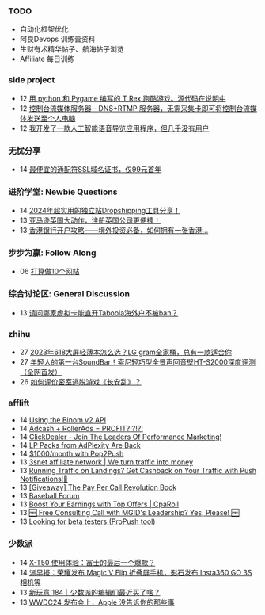 ### TODO
-  自动化框架优化
-  阿良Devops 训练营资料
-  生财有术精华帖子、航海帖子浏览
-  Affiliate 每日训练

### side project
<!-- sideproject:START -->
-  12 [用 python 和 Pygame 编写的 T Rex 跑酷游戏。源代码在说明中](https://www.youtube.com/watch?v=pZySIXSelCA)
-  12 [控制台流媒体服务器 - DNS+RTMP 服务器，无需采集卡即可将控制台流媒体发送至个人电脑](https://github.com/Aioros/console-streaming-server)
-  12 [我开发了一款人工智能语音导览应用程序，但几乎没有用户](https://www.reddit.com/r/SideProject/comments/18gpp0e/ive_built_an_ai_audio_tour_app_but_have_almost_no/)<!-- sideproject:END -->


### 无忧分享
<!-- ruyo:START -->
-  14 [最便宜的通配符SSL域名证书，仅99元首年](https://51.ruyo.net/18686.html)<!-- ruyo:END -->

### 进阶学堂: Newbie Questions
<!-- advertcn1:START -->
-  14 [2024年超实用的独立站Dropshipping工具分享！](https://www.advertcn.com/thread-115357-1-1.html)
-  13 [亚马逊英国大动作，注册英国公司更便捷！](https://www.advertcn.com/thread-115345-1-1.html)
-  13 [香港银行开户攻略——境外投资必备，如何拥有一张香港...](https://www.advertcn.com/thread-115344-1-1.html)<!-- advertcn1:END -->

### 步步为赢: Follow Along
<!-- advertcn2:START -->
-  06 [打算做10个网站](https://www.advertcn.com/thread-115247-1-1.html)<!-- advertcn2:END -->

### 综合讨论区: General Discussion
<!-- advertcn3:START -->
-  13 [请问哪家虚拟卡能直开Taboola海外户不被ban？](https://www.advertcn.com/thread-115353-1-1.html)<!-- advertcn3:END -->


### zhihu
<!-- zhihu:START -->
-  27 [2023年618大屏轻薄本怎么选？LG gram全家桶，总有一款适合你](http://zhuanlan.zhihu.com/p/632641888?utm_campaign=rss&utm_medium=rss&utm_source=rss&utm_content=title)
-  27 [年轻人的第一台SoundBar！索尼轻巧型全景声回音壁HT-S2000深度评测（全网首发）](http://zhuanlan.zhihu.com/p/630990296?utm_campaign=rss&utm_medium=rss&utm_source=rss&utm_content=title)
-  26 [如何评价密室逃脱游戏《长安乱》？](http://www.zhihu.com/question/563950552/answer/3045961312?utm_campaign=rss&utm_medium=rss&utm_source=rss&utm_content=title)<!-- zhihu:END -->

### afflift
<!-- afflift:START -->
-  14 [Using the Binom v2 API](https://afflift.com/f/threads/using-the-binom-v2-api.13066/)
-  14 [Adcash + RollerAds = PROFIT?!?!?!](https://afflift.com/f/threads/adcash-rollerads-profit.13107/)
-  14 [ClickDealer - Join The Leaders Of Performance Marketing!](https://afflift.com/f/threads/clickdealer-join-the-leaders-of-performance-marketing.2440/)
-  14 [LP Packs from AdPlexity Are Back](https://afflift.com/f/threads/lp-packs-from-adplexity-are-back.13284/)
-  14 [$1000/month with Pop2Push](https://afflift.com/f/threads/1000-month-with-pop2push.13275/)
-  13 [3snet affiliate network | We turn traffic into money](https://afflift.com/f/threads/3snet-affiliate-network-we-turn-traffic-into-money.1333/)
-  13 [Running Traffic on Landings? Get Cashback on Your Traffic with Push Notifications!🚀](https://afflift.com/f/threads/running-traffic-on-landings-get-cashback-on-your-traffic-with-push-notifications-%F0%9F%9A%80.13268/)
-  13 [[Giveaway] The Pay Per Call Revolution Book](https://afflift.com/f/threads/giveaway-the-pay-per-call-revolution-book.13270/)
-  13 [Baseball Forum](https://afflift.com/f/threads/baseball-forum.13075/)
-  13 [Boost Your Earnings with Top Offers | CpaRoll](https://afflift.com/f/threads/boost-your-earnings-with-top-offers-cparoll.13078/)
-  13 [🆓 Free Consulting Call with MGID&#39;s Leadership? Yes, Please! 🆓](https://afflift.com/f/threads/%F0%9F%86%93-free-consulting-call-with-mgids-leadership-yes-please-%F0%9F%86%93.13288/)
-  13 [Looking for beta testers &lpar;ProPush tool&rpar;](https://afflift.com/f/threads/looking-for-beta-testers-propush-tool.11522/)<!-- afflift:END -->

### 少数派
<!-- sspai:START -->
-  14 [X-T50 使用体验：富士的最后一个爆款？](https://sspai.com/post/89599)
-  14 [派早报：荣耀发布 Magic V Flip 折叠屏手机，影石发布 Insta360 GO 3S 相机等](https://sspai.com/post/89594)
-  13 [新玩意 184｜少数派的编辑们最近买了啥？](https://sspai.com/post/89580)
-  13 [WWDC24 发布会上，Apple 没告诉你的那些事](https://sspai.com/post/89541)<!-- sspai:END -->
